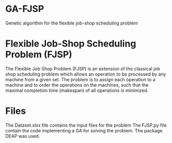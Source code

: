 # GA-FJSP
Genetic algorithm for the flexible job-shop scheduling problem

# Flexible Job-Shop Scheduling Problem (FJSP)
The Flexible Job Shop Problem (FJSP) is an extension of the classical job shop scheduling problem which allows an operation to be processed by any machine from a given set. The problem is to assign each operation to a machine and to order the operations on the machines, such that the maximal completion time (makespan) of all operations is minimized.

# Files
The Dataset.xlsx file contains the input files for the problem
The FJSP.py file contain the code implementing a GA for solving the problem. The package DEAP was used.
